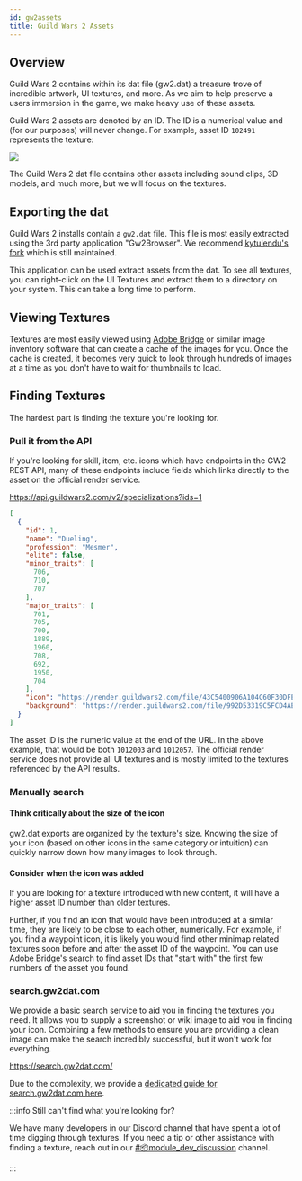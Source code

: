 ```yaml
---
id: gw2assets
title: Guild Wars 2 Assets
---
```


## Overview

Guild Wars 2 contains within its dat file (gw2.dat) a treasure trove of incredible artwork, UI textures, and more.  As we aim to help preserve a users immersion in the game, we make heavy use of these assets.

Guild Wars 2 assets are denoted by an ID.  The ID is a numerical value and (for our purposes) will never change.  For example, asset ID `102491` represents the texture:

<img src="https://assets.gw2dat.com/102491.png" />

The Guild Wars 2 dat file contains other assets including sound clips, 3D models, and much more, but we will focus on the textures.

## Exporting the dat

Guild Wars 2 installs contain a `gw2.dat` file.  This file is most easily extracted using the 3rd party application "Gw2Browser".  We recommend [
kytulendu's fork](https://github.com/kytulendu/Gw2Browser/releases) which is still maintained.

This application can be used extract assets from the dat.  To see all textures, you can right-click on the UI Textures and extract them to a directory on your system.  This can take a long time to perform.

## Viewing Textures

Textures are most easily viewed using [Adobe Bridge](https://www.adobe.com/products/bridge.html) or similar image inventory software that can create a cache of the images for you.  Once the cache is created, it becomes very quick to look through hundreds of images at a time as you don't have to wait for thumbnails to load.

## Finding Textures

The hardest part is finding the texture you're looking for.

### Pull it from the API

If you're looking for skill, item, etc. icons which have endpoints in the GW2 REST API, many of these endpoints include fields which links directly to the asset on the official render service.

https://api.guildwars2.com/v2/specializations?ids=1

```json
[
  {
    "id": 1,
    "name": "Dueling",
    "profession": "Mesmer",
    "elite": false,
    "minor_traits": [
      706,
      710,
      707
    ],
    "major_traits": [
      701,
      705,
      700,
      1889,
      1960,
      708,
      692,
      1950,
      704
    ],
    "icon": "https://render.guildwars2.com/file/43C5400906A104C60F30DFE0A145D1E767353573/1012003.png",
    "background": "https://render.guildwars2.com/file/992D53319C5FCD4AE841C592DC2AE91D5906AECF/1012057.png"
  }
]
```

The asset ID is the numeric value at the end of the URL.  In the above example, that would be both `1012003` and `1012057`.  The official render service does not provide all UI textures and is mostly limited to the textures referenced by the API results.

### Manually search

#### Think critically about the size of the icon

gw2.dat exports are organized by the texture's size.  Knowing the size of your icon (based on other icons in the same category or intuition) can quickly narrow down how many images to look through.

#### Consider when the icon was added

If you are looking for a texture introduced with new content, it will have a higher asset ID number than older textures.

Further, if you find an icon that would have been introduced at a similar time, they are likely to be close to each other, numerically.  For example, if you find a waypoint icon, it is likely you would find other minimap related textures soon before and after the asset ID of the waypoint.  You can use Adobe Bridge's search to find asset IDs that "start with" the first few numbers of the asset you found.

### search.gw2dat.com

We provide a basic search service to aid you in finding the textures you need.  It allows you to supply a screenshot or wiki image to aid you in finding your icon.  Combining a few methods to ensure you are providing a clean image can make the search incredibly successful, but it won't work for everything.

https://search.gw2dat.com/

Due to the complexity, we provide a [dedicated guide for search.gw2dat.com here](https://blish-hud.notion.site/blish-hud/Overview-of-search-gw2dat-com-71792757b6f84abd8071dcb9fcfd3d2a).

:::info Still can't find what you're looking for?

We have many developers in our Discord channel that have spent a lot of time digging through textures.  If you need a tip or other assistance with finding a texture, reach out in our [#📦module_dev_discussion](https://discord.gg/HzAV82d) channel.

:::